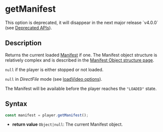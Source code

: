 # getManifest

<div class="warning">
This option is deprecated, it will disappear in the next major release
`v4.0.0` (see <a href="../Miscellaneous/Deprecated_APIs.md">Deprecated
APIs</a>).
</div>

## Description

Returns the current loaded [Manifest](../../Getting_Started/Glossary.md#manifest) if one.
The Manifest object structure is relatively complex and is described in the
[Manifest Object structure page](../Miscellaneous/Manifest_Object.md#structure-of-a-manifest-object).

`null` if the player is either stopped or not loaded.

`null` in _DirectFile_ mode (see [loadVideo options](../Loading_a_Content.md#transport)).

The Manifest will be available before the player reaches the `"LOADED"` state.

## Syntax

```js
const manifest = player.getManifest();
```

- **return value** `Object|null`: The current Manifest object.

